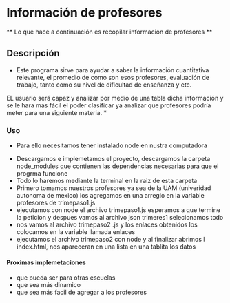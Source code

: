 # Información de profesores
** Lo que hace a continuación es recopilar informacion de profesores **

## Descripción
* Este programa sirve para ayudar a saber la información cuantitativa relevante, el promedio de como son esos profesores, evaluación de trabajo,
tanto como su nivel de dificultad de enseñanza y etc.

EL usuario será capaz y analizar por medio de una tabla dicha información y se le hara más fácil el poder clasificar ya analizar que profesores podría meter para una siguiente materia.
 *

### Uso
- Para ello necesitamos tener instalado node en nustra computadora
+ Descargamos e implemetamos el proyecto, descargamos la carpeta node_modules que contienen las dependencias necesarias para que el progrma funcione
+ Todo lo haremos mediante la terminal en la raiz de esta carpeta
+ Primero tomamos nuestros profesores ya sea de la UAM (univeridad autonoma de mexico) los agregamos en una arreglo en la variable profesores de trimepaso1.js
+ ejecutamos con node el archivo trimepaso1.js esperamos a que termine la peticion y despues vamos al archivo json trimeres1 selecionamos todo
+ nos vamos al archivo trimepaso2 .js y los enlaces obtenidos los colocamos en la variable llamada enlaces
+ ejecutamos el archivo trimepaso2 con node
y al finalizar abrimos l index.html, nos apareceran en una lista en una tablita los datos

#### Proximas implemetaciones
- que pueda ser para otras escuelas
- que sea más dinamico
- que sea más facil de agregar a los profesores